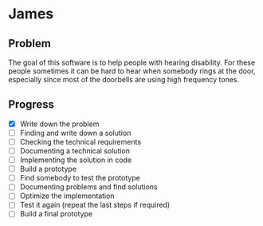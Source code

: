 # James
## Problem
The goal of this software is to help people with hearing disability. For these people
sometimes it can be hard to hear when somebody rings at the door, especially since most
of the doorbells are using high frequency tones.
## Progress
 - [x] Write down the problem
 - [ ] Finding and write down a solution
 - [ ] Checking the technical requirements
 - [ ] Documenting a technical solution
 - [ ] Implementing the solution in code
 - [ ] Build a prototype
 - [ ] Find somebody to test the prototype
 - [ ] Documenting problems and find solutions
 - [ ] Optimize the implementation
 - [ ] Test it again (repeat the last steps if required)
 - [ ] Build a final prototype
